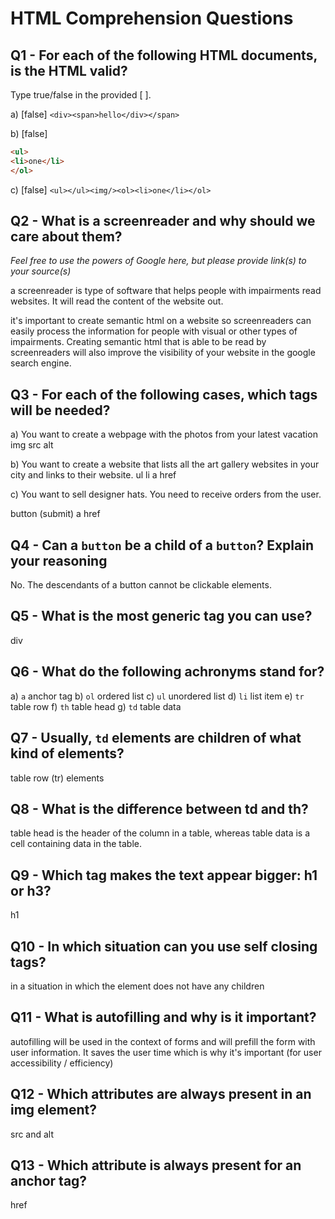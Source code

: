 # HTML Comprehension Questions

## Q1 - For each of the following HTML documents, is the HTML valid?

Type true/false in the provided [ ].

a) [false] `<div><span>hello</div></span>`

b) [false]

```html
<ul>
<li>one</li>
</ol>
```

c) [false] `<ul></ul><img/><ol><li>one</li></ol>`

## Q2 - What is a screenreader and why should we care about them?

_Feel free to use the powers of Google here, but please provide link(s) to your source(s)_

a screenreader is type of software that helps people with impairments read websites. It will read the content of the website out. 

it's important to create semantic html on a website so screenreaders can easily process the information for people with visual or other types of impairments. Creating semantic html that is able to be read by screenreaders will also improve the visibility of your website in the google search engine. 


## Q3 - For each of the following cases, which tags will be needed?

a) You want to create a webpage with the photos from your latest vacation
img
src
alt

b) You want to create a website that lists all the art gallery websites in your city and links to their website.
ul 
li 
a
href


c) You want to sell designer hats. You need to receive orders from the user.

button (submit)
a 
href


## Q4 - Can a `button` be a child of a `button`? Explain your reasoning

No. The descendants of a button cannot be clickable elements. 

## Q5 - What is the most generic tag you can use?

div 

## Q6 - What do the following achronyms stand for?

a) `a`
anchor tag 
b) `ol`
ordered list 
c) `ul`
unordered list 
d) `li`
list item 
e) `tr`
table row 
f) `th`
table head 
g) `td`
table data 

## Q7 - Usually, `td` elements are children of what kind of elements?
table row (tr) elements 

## Q8 - What is the difference between td and th?
table head is the header of the column in a table, whereas table data is a cell containing data in the table. 

## Q9 - Which tag makes the text appear bigger: h1 or h3?
h1

## Q10 - In which situation can you use self closing tags?
in a situation in which the element does not have any children 

## Q11 - What is autofilling and why is it important?
autofilling will be used in the context of forms and will prefill the form with user information. It saves the user time which is why it's important (for user accessibility / efficiency)
## Q12 - Which attributes are always present in an img element?
src and alt 

## Q13 - Which attribute is always present for an anchor tag?
href 